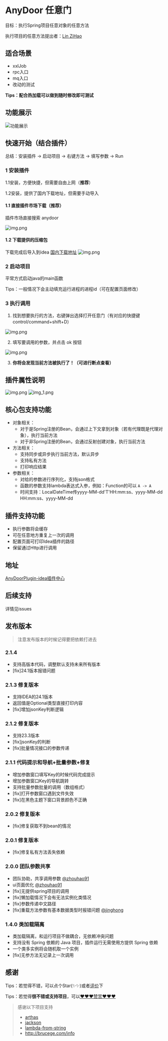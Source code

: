 # AnyDoor 任意门

目标：执行Spring项目任意对象的任意方法

执行项目的任意方法提出者：[Lin ZiHao](https://github.com/schneiderlin)

## 适合场景
- xxlJob
- rpc入口
- mq入口
- 改动的测试

**Tips：配合热加载可以做到随时修改即可测试**

## 功能展示
![功能展示](dosc/image/功能展示1.gif)


## 快速开始（结合插件）
总结：安装插件 -> 启动项目 -> 右键方法 -> 填写参数 -> Run
### 1 安装插件
1.1安装，方便快捷，但需要自由上网（**推荐**）

1.2安装，提供了国内下载地址，但需要手动导入

#### 1.1 直接插件市场下载（推荐）
插件市场直接搜索 anydoor

![img.png](dosc/image/安装插件.png)

#### 1.2 下载提供的压缩包
下载完成后导入到idea [国内下载地址](https://gitee.com/lgp547/any-door-plugin-download)
![img.png](dosc/image/安装插件压缩包.png)


### 2 启动项目
平常方式启动java的main函数

Tips：一般情况下会主动填充运行进程的进程id（可在配置页面修改）

### 3 执行调用
1. 找到想要执行的方法，右键弹出选择打开任意门（有对应的快捷键 control/command+shift+D）

![img.png](dosc/image/打开任意门.png)

2. 填写要调用的参数，并点击 ok 按钮

![img.png](dosc/image/启动1.png)

3. **你将会发现当前方法被执行了！（可进行断点查看）**

## 插件属性说明
![img.png](dosc/image/方法执行.png)
![img_1.png](dosc/image/配置页1.png)


## 核心包支持功能
- 对象相关：
  - 对于是Spring注册的Bean，会通过上下文拿到对象（若有代理既是代理对象），执行当前方法
  - 对于非Spring注册的Bean，会通过反射创建对象，执行当前方法
- 方法相关：
  - 支持同步或异步执行当前方法，默认异步
  - 支持私有方法
  - 打印响应结果
- 参数相关：
  - 对给的参数进行序列化，支持json格式
  - 函数的参数支持lambda表达式入参，例如：Function的可以 `A -> A`
  - 时间支持：LocalDateTime传yyyy-MM-dd'T'HH:mm:ss、yyyy-MM-dd HH:mm:ss、yyyy-MM-dd

## 插件支持功能
- 执行参数将会缓存
- 可在任意地方重复上一次的调用
- 配置页面可打印Idea插件的路径
- 保留通过Http进行调用



## 地址
[AnyDoorPlugin-idea插件中心](https://plugins.jetbrains.com/plugin/20385-anydoor)

## 后续支持
详情见issues

## 发布版本
> 注意发布版本的时候记得要把依赖打进去
### 2.1.4
- 支持高版本代码，调整默认支持未来所有版本
- [fix]24.1版本报错问题

### 2.1.3 修复版本
- 支持IDEA的24.1版本
- 返回值是Optional类型直接打印内容
- [fix]增加jsonKey判断逻辑

### 2.1.2 修复版本
- 支持23.3版本
- [fix]jsonKey的判断
- [fix]批量情况接口的参数传递

### 2.1.1 代码提示和导航+批量参数+修复
- 增加参数窗口填写Key的时候代码完成提示
- 增加参数窗口Key的导航跳转
- 支持批量参数批量的调用（数组格式）
- [fix]打开参数窗口遇到文件失效
- [fix]在黑色主题下窗口背景颜色不正确

### 2.0.2 修复版本
- [fix]修复获取不到bean的情况

### 2.0.1 修复版本
- [fix]修复私有方法丢失依赖

### 2.0.0 团队参数共享
- 团队协助，共享调用参数 [@zhouhao91](https://github.com/zhouhao91)
- ui页面优化 [@zhouhao91](https://github.com/zhouhao91)
- [fix]无提供spring项目的调用
- [fix]懒加载情况下会有无法实例化类情况
- [fix]参数传递中文路径
- [fix]重载方法参数有基本数据类型时报错问题 [@jinghong](https://github.com/auto-generated)

### 1.4.0 类加载隔离
- 类加载隔离，和运行项目不做耦合，无依赖冲突问题
- 支持没有 Spring 依赖的 Java 项目，插件运行无需使用方提供 Spring 依赖
- 一个类多实例将会随机取一个实例
- [fix]无参方法无记录上一次调用

## 感谢
Tips：若觉得不错，可以点个Star(✨✨)或者[评价](https://plugins.jetbrains.com/plugin/20385-anydoor/reviews/new)下

Tips：若觉得**很不错或支持项目**，可以[❤️❤️❤️赞赏❤️❤️❤️](dosc%2F%E8%B5%9E%E8%B5%8F%E9%A1%B5.md)


> 感谢以下项目支持
> - [arthas](https://github.com/alibaba/arthas)
> - [jackson](https://github.com/FasterXML/jackson)
> - [lambda-from-string](https://github.com/greenjoe/lambdaFromString)
> - http://brucege.com/info

